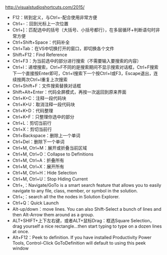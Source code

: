 http://visualstudioshortcuts.com/2015/

- F12：转到定义，与Ctrl+-配合使用非常方便
- Ctrl+-：回到光标上一次位置
- Ctrl+]：匹配选中的括号（大括号、小括号都行），在多层循环+判断语句时非常方便
- Ctrl+Shift+Space：代码补全
- Ctrl+Tab：在VS中切换打开的窗口，即切换各个文件
- Shift+F12：Find Reference
- Ctrl+F3：为当前选中的部分进行搜索（不需要输入要搜索的内容）
- Ctrl+I：递增搜索，Ctrl+F不同的是搜索期间不显示搜索对话框，Ctrl+F搜索下一个直接按Enter即可，Ctrl+I搜索下一个按Ctrl+I或F3，Escape退出，连续按两次Ctrl+I重复上次搜索
- Ctrl+Shift+F：文件搜索替换对话框
- Shift+Alt+Enter：代码全屏模式，再按一次返回到原来界面
- Ctrl+K+C：注释一段代码块
- Ctrl+K+U：取消注释一段代码块
- Ctrl+K+D：代码整理
- Ctrl+K+F：只整理你选中的部分
- Ctrl+L：剪切当前行
- Ctrl+X：剪切当前行
- Ctrl+Backspace：删除上一个单词
- Ctrl+Del：删除下一个单词
- Ctrl+M, Ctrl+M：展开或折叠当前区域
- Ctrl+M, Ctrl+O：Collapse to Definitions
- Ctrl+M, Ctrl+A：折叠所有
- Ctrl+M, Ctrl+X：展开所有
- Ctrl+M, Ctrl+H：Hide Selection
- Ctrl+M, Ctrl+U：Stop Hiding Current
- Ctrl+,：Navigate/GoTo is a smart search feature that allows you to easily navigate to any file, class, member, or symbol in the solution.
- Ctrl+;：search all the the nodes in Solution Explorer.
- Ctrl+Q：Quick Launch
- Alt-up/down：move lines. You can also Shift-Select a bunch of lines and then Alt-Arrow them around as a group.
- ALT+SHIFT+上下左右键，或者ALT+鼠标Drag：框选Square Selection，drag yourself a nice rectangle...then start typing to type on a dozen lines at once.
- Alt+F12：Peek to definition. If you have installed Productivity Power Tools, Control-Click GoToDefinition will default to using this peek window